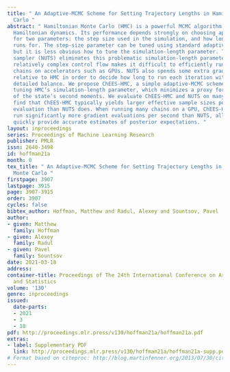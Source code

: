 ```yaml
---
title: " An Adaptive-MCMC Scheme for Setting Trajectory Lengths in Hamiltonian Monte
  Carlo "
abstract: " Hamiltonian Monte Carlo (HMC) is a powerful MCMC algorithm based on simulating
  Hamiltonian dynamics. Its performance depends strongly on choosing appropriate values
  for two parameters: the step size used in the simulation, and how long the simulation
  runs for. The step-size parameter can be tuned using standard adaptive-MCMC strategies,
  but it is less obvious how to tune the simulation-length parameter. The no-U-turn
  sampler (NUTS) eliminates this problematic simulation-length parameter, but NUTS’s
  relatively complex control flow makes it difficult to efficiently run many parallel
  chains on accelerators such as GPUs. NUTS also spends some extra gradient evaluations
  relative to HMC in order to decide how long to run each iteration without violating
  detailed balance. We propose ChEES-HMC, a simple adaptive-MCMC scheme for automatically
  tuning HMC’s simulation-length parameter, which minimizes a proxy for the autocorrelation
  of the state’s second moments. We evaluate ChEES-HMC and NUTS on many tasks, and
  find that ChEES-HMC typically yields larger effective sample sizes per gradient
  evaluation than NUTS does. When running many chains on a GPU, ChEES-HMC can also
  run significantly more gradient evaluations per second than NUTS, allowing it to
  quickly provide accurate estimates of posterior expectations. "
layout: inproceedings
series: Proceedings of Machine Learning Research
publisher: PMLR
issn: 2640-3498
id: hoffman21a
month: 0
tex_title: " An Adaptive-MCMC Scheme for Setting Trajectory Lengths in Hamiltonian
  Monte Carlo "
firstpage: 3907
lastpage: 3915
page: 3907-3915
order: 3907
cycles: false
bibtex_author: Hoffman, Matthew and Radul, Alexey and Sountsov, Pavel
author:
- given: Matthew
  family: Hoffman
- given: Alexey
  family: Radul
- given: Pavel
  family: Sountsov
date: 2021-03-18
address: 
container-title: Proceedings of The 24th International Conference on Artificial Intelligence
  and Statistics
volume: '130'
genre: inproceedings
issued:
  date-parts:
  - 2021
  - 3
  - 18
pdf: http://proceedings.mlr.press/v130/hoffman21a/hoffman21a.pdf
extras:
- label: Supplementary PDF
  link: http://proceedings.mlr.press/v130/hoffman21a/hoffman21a-supp.pdf
# Format based on citeproc: http://blog.martinfenner.org/2013/07/30/citeproc-yaml-for-bibliographies/
---
```

